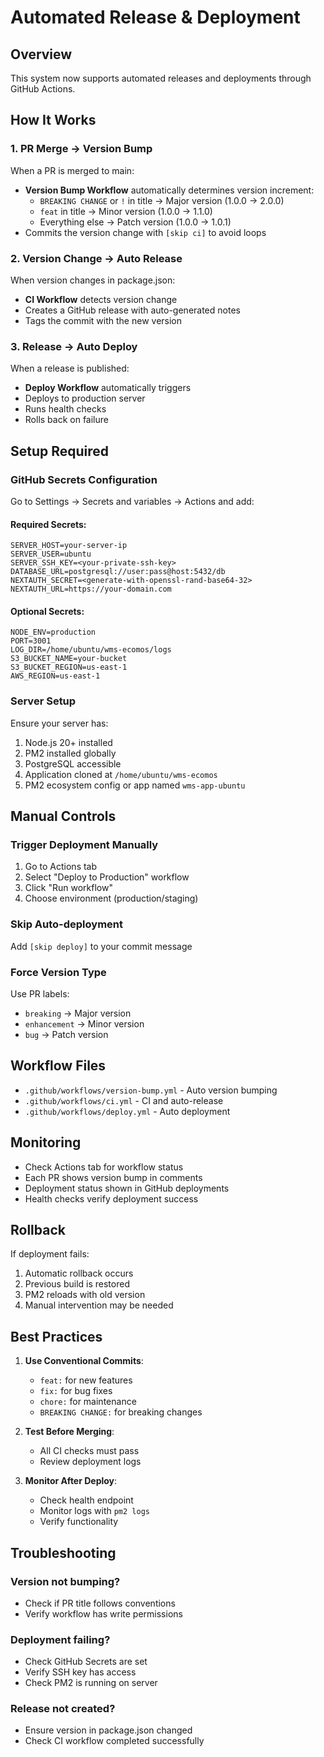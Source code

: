 # Automated Release & Deployment

## Overview

This system now supports automated releases and deployments through GitHub Actions.

## How It Works

### 1. PR Merge → Version Bump
When a PR is merged to main:
- **Version Bump Workflow** automatically determines version increment:
  - `BREAKING CHANGE` or `!` in title → Major version (1.0.0 → 2.0.0)
  - `feat` in title → Minor version (1.0.0 → 1.1.0)
  - Everything else → Patch version (1.0.0 → 1.0.1)
- Commits the version change with `[skip ci]` to avoid loops

### 2. Version Change → Auto Release
When version changes in package.json:
- **CI Workflow** detects version change
- Creates a GitHub release with auto-generated notes
- Tags the commit with the new version

### 3. Release → Auto Deploy
When a release is published:
- **Deploy Workflow** automatically triggers
- Deploys to production server
- Runs health checks
- Rolls back on failure

## Setup Required

### GitHub Secrets Configuration

Go to Settings → Secrets and variables → Actions and add:

#### Required Secrets:
```
SERVER_HOST=your-server-ip
SERVER_USER=ubuntu
SERVER_SSH_KEY=<your-private-ssh-key>
DATABASE_URL=postgresql://user:pass@host:5432/db
NEXTAUTH_SECRET=<generate-with-openssl-rand-base64-32>
NEXTAUTH_URL=https://your-domain.com
```

#### Optional Secrets:
```
NODE_ENV=production
PORT=3001
LOG_DIR=/home/ubuntu/wms-ecomos/logs
S3_BUCKET_NAME=your-bucket
S3_BUCKET_REGION=us-east-1
AWS_REGION=us-east-1
```

### Server Setup

Ensure your server has:
1. Node.js 20+ installed
2. PM2 installed globally
3. PostgreSQL accessible
4. Application cloned at `/home/ubuntu/wms-ecomos`
5. PM2 ecosystem config or app named `wms-app-ubuntu`

## Manual Controls

### Trigger Deployment Manually
1. Go to Actions tab
2. Select "Deploy to Production" workflow
3. Click "Run workflow"
4. Choose environment (production/staging)

### Skip Auto-deployment
Add `[skip deploy]` to your commit message

### Force Version Type
Use PR labels:
- `breaking` → Major version
- `enhancement` → Minor version
- `bug` → Patch version

## Workflow Files

- `.github/workflows/version-bump.yml` - Auto version bumping
- `.github/workflows/ci.yml` - CI and auto-release
- `.github/workflows/deploy.yml` - Auto deployment

## Monitoring

- Check Actions tab for workflow status
- Each PR shows version bump in comments
- Deployment status shown in GitHub deployments
- Health checks verify deployment success

## Rollback

If deployment fails:
1. Automatic rollback occurs
2. Previous build is restored
3. PM2 reloads with old version
4. Manual intervention may be needed

## Best Practices

1. **Use Conventional Commits**:
   - `feat:` for new features
   - `fix:` for bug fixes
   - `chore:` for maintenance
   - `BREAKING CHANGE:` for breaking changes

2. **Test Before Merging**:
   - All CI checks must pass
   - Review deployment logs

3. **Monitor After Deploy**:
   - Check health endpoint
   - Monitor logs with `pm2 logs`
   - Verify functionality

## Troubleshooting

### Version not bumping?
- Check if PR title follows conventions
- Verify workflow has write permissions

### Deployment failing?
- Check GitHub Secrets are set
- Verify SSH key has access
- Check PM2 is running on server

### Release not created?
- Ensure version in package.json changed
- Check CI workflow completed successfully